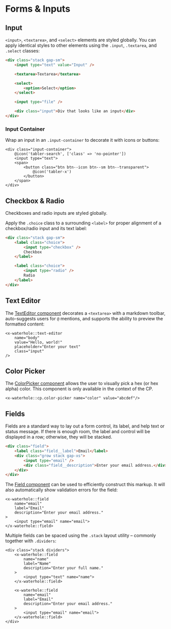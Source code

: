 # Forms & Inputs

## Input

`<input>`, `<textarea>`, and `<select>` elements are styled globally. You can apply identical styles to other elements using the `.input`, `.textarea`, and `.select` classes:

```html render
<div class="stack gap-sm">
    <input type="text" value="Input" />

    <textarea>Textarea</textarea>

    <select>
        <option>Select</option>
    </select>

    <input type="file" />

    <div class="input">Div that looks like an input</div>
</div>
```

### Input Container

Wrap an input in an `.input-container` to decorate it with icons or buttons:

```blade render
<div class="input-container">
    @icon('tabler-search', ['class' => 'no-pointer'])
    <input type="text">
    <span>
        <button class="btn btn--icon btn--sm btn--transparent">
            @icon('tabler-x')
        </button>
    </span>
</div>
```

## Checkbox & Radio

Checkboxes and radio inputs are styled globally.

Apply the `.choice` class to a surrounding `<label>` for proper alignment of a checkbox/radio input and its text label:

```html render
<div class="stack gap-sm">
    <label class="choice">
        <input type="checkbox" />
        Checkbox
    </label>

    <label class="choice">
        <input type="radio" />
        Radio
    </label>
</div>
```

## Text Editor

The [TextEditor component](reference://Waterhole/View/Components/TextEditor.html) decorates a `<textarea>` with a markdown toolbar, auto-suggests users for `@` mentions, and supports the ability to preview the formatted content:

```blade render
<x-waterhole::text-editor
    name="body"
    value="Hello, world!"
    placeholder="Enter your text"
    class="input"
/>
```

## Color Picker

The [ColorPicker component](reference://Waterhole/View/Components/Cp/ColorPicker.html) allows the user to visually pick a hex (or hex alpha) color. This component is only available in the context of the CP.

```blade render
<x-waterhole::cp.color-picker name="color" value="abcdef"/>
```

## Fields

Fields are a standard way to lay out a form control, its label, and help text or status message. If there is enough room, the label and control will be displayed in a row; otherwise, they will be stacked.

```html render
<div class="field">
    <label class="field__label">Email</label>
    <div class="grow stack gap-xs">
        <input type="email" />
        <div class="field__description">Enter your email address.</div>
    </div>
</div>
```

The [Field component](reference://Waterhole/View/Components/Field.html) can be used to efficiently construct this markup. It will also automatically show validation errors for the field:

```blade render
<x-waterhole::field
    name="email"
    label="Email"
    description="Enter your email address."
>
    <input type="email" name="email">
</x-waterhole::field>
```

Multiple fields can be spaced using the `.stack` layout utility – commonly together with `.dividers`:

```blade render
<div class="stack dividers">
    <x-waterhole::field
        name="name"
        label="Name"
        description="Enter your full name."
    >
        <input type="text" name="name">
    </x-waterhole::field>

    <x-waterhole::field
        name="email"
        label="Email"
        description="Enter your email address."
    >
        <input type="email" name="email">
    </x-waterhole::field>
</div>
```
